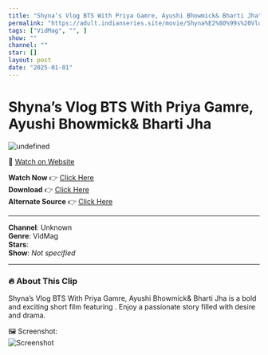 ```yaml
---
title: "Shyna’s Vlog BTS With Priya Gamre, Ayushi Bhowmick& Bharti Jha"
permalink: "https://adult.indianseries.site/movie/Shyna%E2%80%99s%20Vlog%20BTS%20With%20Priya%20Gamre%2C%20Ayushi%20Bhowmick%26%20Bharti%20Jha"
tags: ["VidMag", "", ]
show: ""
channel: ""
star: []
layout: post
date: "2025-01-01"
---
```


# Shyna’s Vlog BTS With Priya Gamre, Ayushi Bhowmick& Bharti Jha

![undefined](https://desisins.com/wp-content/uploads/2024/09/Shyna.jpg)

🔗 [Watch on Website](https://adult.indianseries.site/movie/Shyna%E2%80%99s%20Vlog%20BTS%20With%20Priya%20Gamre%2C%20Ayushi%20Bhowmick%26%20Bharti%20Jha)

**Watch Now** 👉 [Click Here](https://adult.indianseries.site/movie/Shyna%E2%80%99s%20Vlog%20BTS%20With%20Priya%20Gamre%2C%20Ayushi%20Bhowmick%26%20Bharti%20Jha)  
**Download** 👉 [Click Here](https://adult.indianseries.site/movie/Shyna%E2%80%99s%20Vlog%20BTS%20With%20Priya%20Gamre%2C%20Ayushi%20Bhowmick%26%20Bharti%20Jha)  
**Alternate Source** 👉 [Click Here](https://adult.indianseries.site/movie/Shyna%E2%80%99s%20Vlog%20BTS%20With%20Priya%20Gamre%2C%20Ayushi%20Bhowmick%26%20Bharti%20Jha)

---

**Channel**: Unknown  
**Genre**: VidMag  
**Stars**:   
**Show**: *Not specified*

---

### 🔥 About This Clip

Shyna’s Vlog BTS With Priya Gamre, Ayushi Bhowmick& Bharti Jha is a bold and exciting short film featuring . Enjoy a passionate story filled with desire and drama.
 
🖼️ Screenshot:  
![Screenshot](https://desisins.com/wp-content/uploads/2024/09/Shyna.jpg)
